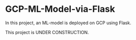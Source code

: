 # GCP-ML-Model-via-Flask
In this project, an ML-model is deployed on GCP using Flask.

This project is UNDER CONSTRUCTION.
